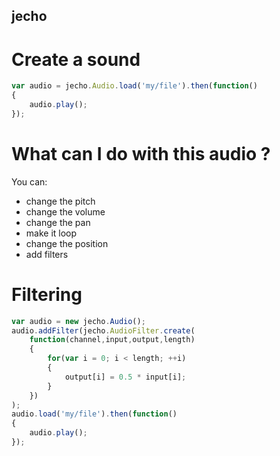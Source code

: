 jecho
---

# Create a sound
```javascript
var audio = jecho.Audio.load('my/file').then(function()
{
	audio.play();
});
```

# What can I do with this audio ?
You can:
* change the pitch
* change the volume
* change the pan
* make it loop
* change the position
* add filters


# Filtering
```javascript
var audio = new jecho.Audio();
audio.addFilter(jecho.AudioFilter.create(
	function(channel,input,output,length)
	{
		for(var i = 0; i < length; ++i)
		{
			output[i] = 0.5 * input[i];
		}
	})
);
audio.load('my/file').then(function()
{
	audio.play();
});
```
